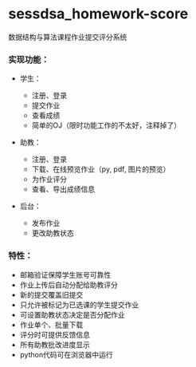 # sessdsa_homework-score
数据结构与算法课程作业提交评分系统


### **实现功能：**

* 学生：
  * 注册、登录
  * 提交作业
  * 查看成绩
  * 简单的OJ（限时功能工作的不太好，注释掉了）
  
* 助教：
  * 注册、登录
  * 下载、在线预览作业（py, pdf, 图片的预览）
  * 为作业评分
  * 查看、导出成绩信息 
  
* 后台：
  * 发布作业
  * 更改助教状态
 
 
### 特性：

- 邮箱验证保障学生账号可靠性
- 作业上传后自动分配给助教评分
- 新的提交覆盖旧提交
- 只允许被标记为已选课的学生提交作业
- 可设置助教状态决定是否分配作业
- 作业单个、批量下载
- 评分时可提供反馈信息
- 所有助教批改进度显示
- python代码可在浏览器中运行
